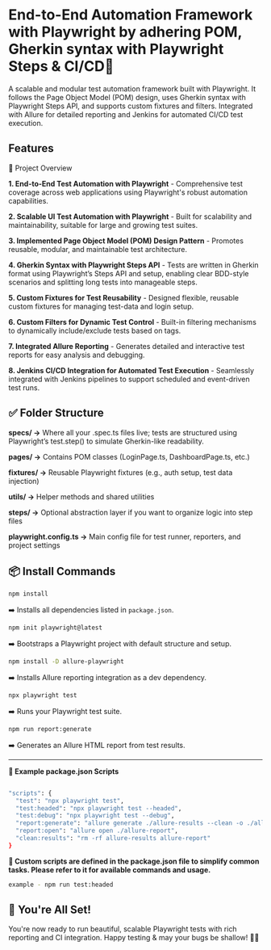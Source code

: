 # End-to-End Automation Framework with Playwright by adhering POM, Gherkin syntax with Playwright Steps & CI/CD👋


A scalable and modular test automation framework built with Playwright. It follows the Page Object Model (POM) design, uses Gherkin syntax with Playwright Steps API, and supports custom fixtures and filters. Integrated with Allure for detailed reporting and Jenkins for automated CI/CD test execution.


## Features

🔧 Project Overview

**1. End-to-End Test Automation with Playwright** -
Comprehensive test coverage across web applications using Playwright's robust automation capabilities.

**2. Scalable UI Test Automation with Playwright** -
Built for scalability and maintainability, suitable for large and growing test suites.

**3. Implemented Page Object Model (POM) Design Pattern** -
Promotes reusable, modular, and maintainable test architecture.

**4. Gherkin Syntax with Playwright Steps API** -
Tests are written in Gherkin format using Playwright’s Steps API and setup, enabling clear BDD-style scenarios and splitting long tests into manageable steps.

**5. Custom Fixtures for Test Reusability** -
Designed flexible, reusable custom fixtures for managing test-data and login setup.

**6. Custom Filters for Dynamic Test Control** -
Built-in filtering mechanisms to dynamically include/exclude tests based on tags.

**7. Integrated Allure Reporting** -
Generates detailed and interactive test reports for easy analysis and debugging.

**8. Jenkins CI/CD Integration for Automated Test Execution** -
Seamlessly integrated with Jenkins pipelines to support scheduled and event-driven test runs.

## ✅ Folder Structure

**specs/ →** Where all your .spec.ts files live; tests are structured using Playwright’s test.step() to simulate Gherkin-like readability.

**pages/ →** Contains POM classes (LoginPage.ts, DashboardPage.ts, etc.)

**fixtures/ →** Reusable Playwright fixtures (e.g., auth setup, test data injection)

**utils/ →** Helper methods and shared utilities

**steps/ →** Optional abstraction layer if you want to organize logic into step files

**playwright.config.ts →** Main config file for test runner, reporters, and project settings


## 📦 Install Commands

```bash
npm install
```

➡️ Installs all dependencies listed in `package.json`.

```bash
npm init playwright@latest
```

➡️ Bootstraps a Playwright project with default structure and setup.

```bash
npm install -D allure-playwright
```

➡️ Installs Allure reporting integration as a dev dependency.

```bash
npx playwright test
```

➡️ Runs your Playwright test suite.

```bash
npm run report:generate
```

➡️ Generates an Allure HTML report from test results.

---


**📁 Example package.json Scripts**

```bash

"scripts": {
  "test": "npx playwright test",
  "test:headed": "npx playwright test --headed",
  "test:debug": "npx playwright test --debug",
  "report:generate": "allure generate ./allure-results --clean -o ./allure-report",
  "report:open": "allure open ./allure-report",
  "clean:results": "rm -rf allure-results allure-report"
}

```

**💬 Custom scripts are defined in the package.json file to simplify common tasks. Please refer to it for available commands and usage.**

```bash
example - npm run test:headed
```

## 🎉 You're All Set!

You're now ready to run beautiful, scalable Playwright tests with rich reporting and CI integration.
Happy testing & may your bugs be shallow! 🐞🚀
